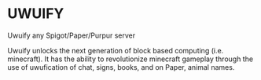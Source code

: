 # UWUIFY
Uwuify any Spigot/Paper/Purpur server 

Uwuify unlocks the next generation of block based computing (i.e. minecraft). It has the ability to revolutionize minecraft gameplay through the use of uwufication of chat, signs, books, and on Paper, animal names.

